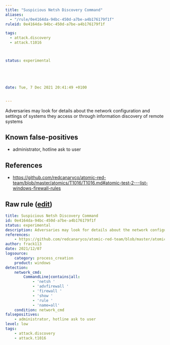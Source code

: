 ```yaml
---
title: "Suspicious Netsh Discovery Command"
aliases:
  - "/rule/0e4164da-94bc-450d-a7be-a4b176179f1f"
ruleid: 0e4164da-94bc-450d-a7be-a4b176179f1f

tags:
  - attack.discovery
  - attack.t1016



status: experimental





date: Tue, 7 Dec 2021 20:41:49 +0100


---
```


Adversaries may look for details about the network configuration and settings of systems they access or through information discovery of remote systems

<!--more-->


## Known false-positives

* administrator, hotline ask to user



## References

* https://github.com/redcanaryco/atomic-red-team/blob/master/atomics/T1016/T1016.md#atomic-test-2---list-windows-firewall-rules


## Raw rule ([edit](https://github.com/SigmaHQ/sigma/edit/master/rules/windows/process_creation/proc_creation_win_susp_netsh_command.yml))
```yaml
title: Suspicious Netsh Discovery Command
id: 0e4164da-94bc-450d-a7be-a4b176179f1f
status: experimental
description: Adversaries may look for details about the network configuration and settings of systems they access or through information discovery of remote systems
references:
    - https://github.com/redcanaryco/atomic-red-team/blob/master/atomics/T1016/T1016.md#atomic-test-2---list-windows-firewall-rules
author: frack113
date: 2021/12/07
logsource:
    category: process_creation
    product: windows
detection:
    network_cmd:
        CommandLine|contains|all: 
            - 'netsh '
            - 'advfirewall '
            - 'firewall '
            - 'show '
            - 'rule '
            - 'name=all'
    condition: network_cmd
falsepositives:
    - administrator, hotline ask to user
level: low
tags:
    - attack.discovery
    - attack.t1016

```
